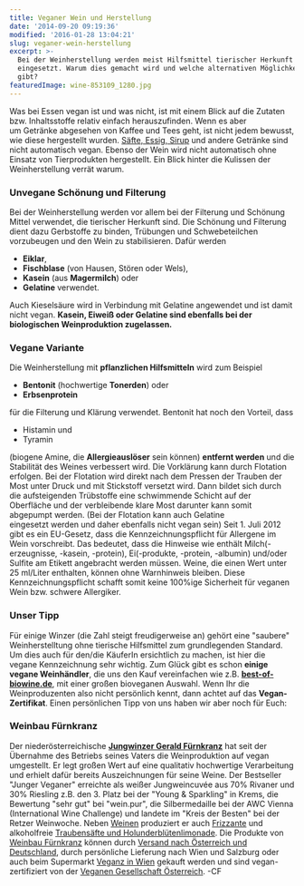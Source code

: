 ```yaml
---
title: Veganer Wein und Herstellung
date: '2014-09-20 09:19:36'
modified: '2016-01-28 13:04:21'
slug: veganer-wein-herstellung
excerpt: >-
  Bei der Weinherstellung werden meist Hilfsmittel tierischer Herkunft
  eingesetzt. Warum dies gemacht wird und welche alternativen Möglichkeiten es
  gibt?
featuredImage: wine-853109_1280.jpg
---
```


Was bei Essen vegan ist und was nicht, ist mit einem Blick auf die Zutaten bzw. Inhaltsstoffe relativ einfach herauszufinden. Wenn es aber um Getränke abgesehen von Kaffee und Tees geht, ist nicht jedem bewusst, wie diese hergestellt wurden. [Säfte, Essig, Sirup](https://www.veganblatt.com/unvegan-saft-wein) und andere Getränke sind nicht automatisch vegan. Ebenso der Wein wird nicht automatisch ohne Einsatz von Tierprodukten hergestellt. Ein Blick hinter die Kulissen der Weinherstellung verrät warum.

### Unvegane Schönung und Filterung

Bei der Weinherstellung werden vor allem bei der Filterung und Schönung Mittel verwendet, die tierischer Herkunft sind. Die Schönung und Filterung dient dazu Gerbstoffe zu binden, Trübungen und Schwebeteilchen vorzubeugen und den Wein zu stabilisieren. Dafür werden

*   **Eiklar**,
*   **Fischblase** (von Hausen, Stören oder Wels),
*   **Kasein** (aus **Magermilch**) oder
*   **Gelatine** verwendet.

Auch Kieselsäure wird in Verbindung mit Gelatine angewendet und ist damit nicht vegan. **Kasein, Eiweiß oder Gelatine sind ebenfalls bei der biologischen Weinproduktion zugelassen.**

### Vegane Variante

Die Weinherstellung mit **pflanzlichen Hilfsmitteln** wird zum Beispiel

*   **Bentonit** (hochwertige **Tonerden**) oder
*   **Erbsenprotein**

für die Filterung und Klärung verwendet. Bentonit hat noch den Vorteil, dass

*   Histamin und
*   Tyramin

(biogene Amine, die **Allergieauslöser** sein können) **entfernt werden** und die Stabilität des Weines verbessert wird. Die Vorklärung kann durch Flotation erfolgen. Bei der Flotation wird direkt nach dem Pressen der Trauben der Most unter Druck und mit Stickstoff versetzt wird. Dann bildet sich durch die aufsteigenden Trübstoffe eine schwimmende Schicht auf der Oberfläche und der verbleibende klare Most darunter kann somit abgepumpt werden. (Bei der Flotation kann auch Gelatine eingesetzt werden und daher ebenfalls nicht vegan sein) Seit 1. Juli 2012 gibt es ein EU-Gesetz, dass die Kennzeichnungspflicht für Allergene im Wein vorschreibt. Das bedeutet, dass die Hinweise wie enthält Milch(-erzeugnisse, -kasein, -protein), Ei(-produkte, -protein, -albumin) und/oder Sulfite am Etikett angebracht werden müssen. Weine, die einen Wert unter 25 ml/Liter enthalten, können ohne Warnhinweis bleiben. Diese Kennzeichnungspflicht schafft somit keine 100%ige Sicherheit für veganen Wein bzw. schwere Allergiker.

### Unser Tipp

Für einige Winzer (die Zahl steigt freudigerweise an) gehört eine "saubere" Weinherstelltung ohne tierische Hilfsmittel zum grundlegenden Standard. Um dies auch für den/die KäuferIn ersichtlich zu machen, ist hier die vegane Kennzeichnung sehr wichtig. Zum Glück gibt es schon **einige vegane Weinhändler**, die uns den Kauf vereinfachen wie z.B. **[best-of-biowine.de](http://www.best-of-biowine.de/weitere-Bioweine/Vegane-Weine.html)**, mit einer großen bioveganen Auswahl. Wenn Ihr die Weinproduzenten also nicht persönlich kennt, dann achtet auf das **Vegan-Zertifikat**. Einen persönlichen Tipp von uns haben wir aber noch für Euch:

### Weinbau Fürnkranz

Der niederösterreichische **[Jungwinzer Gerald Fürnkranz](http://www.weinbau-fuernkranz.at)** hat seit der Übernahme des Betriebs seines Vaters die Weinproduktion auf vegan umgestellt. Er legt großen Wert auf eine qualitativ hochwertige Verarbeitung und erhielt dafür bereits Auszeichnungen für seine Weine. Der Bestseller "Junger Veganer" erreichte als weißer Jungweincuvée aus 70% Rivaner und 30% Riesling z.B. den 3. Platz bei der "Young & Sparkling" in Krems, die Bewertung "sehr gut" bei "wein.pur", die Silbermedaille bei der AWC Vienna (International Wine Challenge) und landete im "Kreis der Besten" bei der Retzer Weinwoche. Neben [Weinen](http://vegan-wein.at/index.php?id=9) produziert er auch [Frizzante](http://vegan-wein.at/index.php?id=24) und alkoholfreie [Traubensäfte und Holunderblütenlimonade](http://vegan-wein.at/index.php?id=13). Die Produkte von [Weinbau Fürnkranz](http://vegan-wein.at/) können durch [Versand nach Österreich und Deutschland](http://weinbau-fuernkranz.at/index.php?id=27), durch persönliche Lieferung nach Wien und Salzburg oder auch beim Supermarkt [Veganz in Wien](http://www.veganz.de/maerkte/veganz-oesterreich.html) gekauft werden und sind vegan-zertifiziert von der [Veganen Gesellschaft Österreich](http://www.vegan.at). [<!-- Image removed (no copyright): weinbau-fuernkranz.jpg -->](https://www.veganblatt.com/i/weinbau-fuernkranz.jpg) -CF

